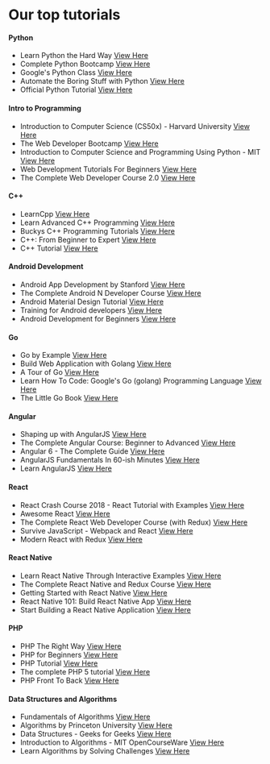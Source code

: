 # Our top tutorials
#### Python
* Learn Python the Hard Way [View Here](http://localhost:8000/tutorial/learn-python-the-hard-way)
* Complete Python Bootcamp [View Here](http://localhost:8000/tutorial/complete-python-bootcamp)
* Google's Python Class [View Here](http://localhost:8000/tutorial/googles-python-class)
* Automate the Boring Stuff with Python [View Here](http://localhost:8000/tutorial/automate-the-boring-stuff-with-python)
* Official Python Tutorial [View Here](http://localhost:8000/tutorial/official-python-tutorial)
#### Intro to Programming
* Introduction to Computer Science (CS50x) - Harvard University [View Here](http://localhost:8000/tutorial/introduction-to-computer-science-harvard-university)
* The Web Developer Bootcamp [View Here](http://localhost:8000/tutorial/the-web-developer-bootcamp)
* Introduction to Computer Science and Programming Using Python - MIT [View Here](http://localhost:8000/tutorial/introduction-to-computer-science-and-programming-using-python-mit)
* Web Development Tutorials For Beginners [View Here](http://localhost:8000/tutorial/web-development-tutorials-for-beginners)
* The Complete Web Developer Course 2.0 [View Here](http://localhost:8000/tutorial/the-complete-web-developer-course-20)
#### C++
* LearnCpp [View Here](http://localhost:8000/tutorial/learncpp)
* Learn Advanced C++ Programming [View Here](http://localhost:8000/tutorial/learn-advanced-c-plus-plus-programming)
* Buckys C++ Programming Tutorials [View Here](http://localhost:8000/tutorial/buckys-c-programming-tutorials)
* C++: From Beginner to Expert [View Here](http://localhost:8000/tutorial/c-plus-plus-from-beginner-to-expert)
* C++ Tutorial [View Here](http://localhost:8000/tutorial/c-plus-plus-tutorial)
#### Android Development
* Android App Development by Stanford [View Here](http://localhost:8000/tutorial/android-app-development-by-stanford)
* The Complete Android N Developer Course [View Here](http://localhost:8000/tutorial/the-complete-android-developer-course)
* Android Material Design Tutorial [View Here](http://localhost:8000/tutorial/android-material-design-tutorial)
* Training for Android developers [View Here](http://localhost:8000/tutorial/training-for-android-developers)
* Android Development for Beginners [View Here](http://localhost:8000/tutorial/android-development-for-beginners)
#### Go
* Go by Example [View Here](http://localhost:8000/tutorial/go-by-example)
* Build Web Application with Golang [View Here](http://localhost:8000/tutorial/build-web-application-with-golang)
* A Tour of Go [View Here](http://localhost:8000/tutorial/a-tour-of-go)
* Learn How To Code: Google's Go (golang) Programming Language [View Here](http://localhost:8000/tutorial/learn-how-to-code-googles-go-golang-programming-language)
* The Little Go Book [View Here](http://localhost:8000/tutorial/the-little-go-book)
#### Angular
* Shaping up with AngularJS [View Here](http://localhost:8000/tutorial/shaping-up-with-angularjs)
* The Complete Angular Course: Beginner to Advanced [View Here](http://localhost:8000/tutorial/complete-angular-course-beginner-to-advanced)
* Angular 6 - The Complete Guide [View Here](http://localhost:8000/tutorial/angular-6-the-complete-guide)
* AngularJS Fundamentals In 60-ish Minutes  [View Here](http://localhost:8000/tutorial/angularjs-fundamentals-in-60-ish-minutes)
* Learn AngularJS [View Here](http://localhost:8000/tutorial/new-to-angularjs-eggheadio)
#### React
* React Crash Course 2018 - React Tutorial with Examples [View Here](http://localhost:8000/tutorial/react-crash-course-2018-react-tutorial-with-examples)
* Awesome React [View Here](http://localhost:8000/tutorial/awesome-react)
* The Complete React Web Developer Course (with Redux) [View Here](http://localhost:8000/tutorial/the-complete-react-web-developer-course-with-redux)
* Survive JavaScript - Webpack and React [View Here](http://localhost:8000/tutorial/survive-javascript)
* Modern React with Redux [View Here](http://localhost:8000/tutorial/modern-react-with-redux)
#### React Native
* Learn React Native Through Interactive Examples [View Here](http://localhost:8000/tutorial/learn-react-native-through-interactive-examples)
* The Complete React Native and Redux Course [View Here](http://localhost:8000/tutorial/the-complete-react-native-and-redux-course)
* Getting Started with React Native [View Here](http://localhost:8000/tutorial/getting-started-with-react-native)
* React Native 101: Build React Native App [View Here](http://localhost:8000/tutorial/react-native-101-build-react-native-app)
* Start Building a React Native Application [View Here](http://localhost:8000/tutorial/start-building-a-react-native-application)
#### PHP
* PHP The Right Way [View Here](http://localhost:8000/tutorial/php-the-right-way)
* PHP for Beginners [View Here](http://localhost:8000/tutorial/php-for-beginners)
* PHP Tutorial [View Here](http://localhost:8000/tutorial/php-tutorial)
* The complete PHP 5 tutorial [View Here](http://localhost:8000/tutorial/the-complete-php-5-tutorial)
* PHP Front To Back [View Here](http://localhost:8000/tutorial/php-front-to-back)
#### Data Structures and Algorithms
* Fundamentals of Algorithms [View Here](http://localhost:8000/tutorial/geeks-for-geeks)
* Algorithms by Princeton University [View Here](http://localhost:8000/tutorial/algorithms-by-princeton-university)
* Data Structures - Geeks for Geeks [View Here](http://localhost:8000/tutorial/data-structures-geeks-for-geeks)
* Introduction to Algorithms - MIT OpenCourseWare [View Here](http://localhost:8000/tutorial/introduction-to-algorithms)
* Learn Algorithms by Solving Challenges [View Here](http://localhost:8000/tutorial/learn-algorithms-by-solving-challenges)
